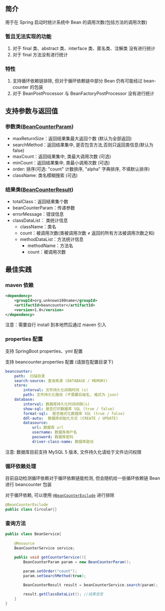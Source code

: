## 简介
用于在 Spring 启动时统计系统中 Bean 的调用次数(包括方法的调用次数)

### 暂且无法实现的功能
1. 对于 final 类、abstract 类、interface 类、匿名类、注解类 没有进行统计
2. 对于 final 方法没有进行统计

### 特性
1. 支持循环依赖链排除, 但对于循环依赖链中部分 Bean 仍有可能经过 bean-counter 的包装
2. 对于 BeanPostProcessor 与 BeanFactoryPostProcessor 没有进行统计

## 支持参数与返回值

### 参数类([BeanCounterParam](src/main/java/client/domain/BeanCounterParam.java))
- maxReturnSize：返回结果集最大返回个数 (默认为全部返回)
- searchMethod：返回结果集中, 是否包含方法,否则只返回类信息(默认为 false)
- maxCount：返回结果集中, 类最大调用次数 (可选)
- minCount：返回结果集中, 类最小调用次数 (可选)
- order: 排序(可选: "count" 计数排序, "alpha" 字典排序, 不填默认排序)
- className: 类名模糊搜索 (可选)

### 结果类([BeanCounterResult](src/main/java/client/domain/BeanCounterResult.java))
- totalClass：返回结果集个数
- beanCounterParam：传递参数
- errorMessage：错误信息
- classDataList： 类统计信息
    - className：类名
    - count：被调用次数(类被调用次数 ≠ 返回的所有方法被调用次数之和)
    - methodDataList：方法统计信息
        - methodName：方法名
        - count：被调用次数

## 最佳实践

### maven 依赖
```xml
<dependency>
    <groupId>org.unknown100name</groupId>
    <artifactId>beancounter</artifactId>
    <version>1.0</version>
</dependency>
```
注意：需要自行 install 到本地然后通过 maven 引入

### properties 配置
支持 SpringBoot properties、yml 配置

支持 beancounter.properties 配置 (请放在配置目录下)

```yml
beancounter:
    path:  扫描目录
    search-source: 查询来源 (DATABASE / MEMORY)
    store:
        interval: 文件持久化间隔时间 (s)
        path: 文件持久化路径 (不需要后缀名, 格式为 json)
    database:
        interval: 数据库持久化时间间隔(s)
        show-sql: 是否打印数据库 SQL (true / false)
        format-sql:  是否格式化数据库 SQL (true / false)
        ddl-auto:  数据库初始化方式 (CREATE / UPDATE)
        datasource: 
            url: 数据库 url
            username: 数据库用户名
            password: 数据库密码
            driver-class-name: 数据库驱动
```
注意: 数据库目前支持 MySQL 5 版本, 文件持久化请给于文件访问权限

### 循环依赖处理
目前自动检测循环依赖对于循环依赖链能检测, 但会随机给一些循环依赖链 Bean 进行 beancounter 包装

对于循环依赖, 可以使用 [``@BeanCounterExclude``](src/main/java/config/BeanCounterExclude.java) 进行排除

```java
@BeanCounterExclude
public class Circular{}
```

### 查询方法
```java
public class BeanService{
    
    @Resource
    BeanCounterService service;
    
    public void getCounterService(){
        BeanCounterParam param = new BeanCounterParam();

        param.setOrder("count");
        param.setSearchMethod(true);

        BeanCounterResult result = beanCounterService.search(param);

        result.getClassDataList(); //结果信息
    }
}
```